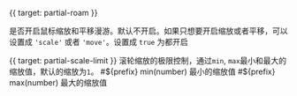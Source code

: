 {{ target: partial-roam }}

<ExampleUIControlEnum options="scale,move" />

是否开启鼠标缩放和平移漫游。默认不开启。如果只想要开启缩放或者平移，可以设置成 `'scale'` 或者 `'move'`。设置成 `true` 为都开启

{{ target: partial-scale-limit }}
滚轮缩放的极限控制，通过`min`, `max`最小和最大的缩放值，默认的缩放为`1`。
#${prefix} min(number)
最小的缩放值
#${prefix} max(number)
最大的缩放值
